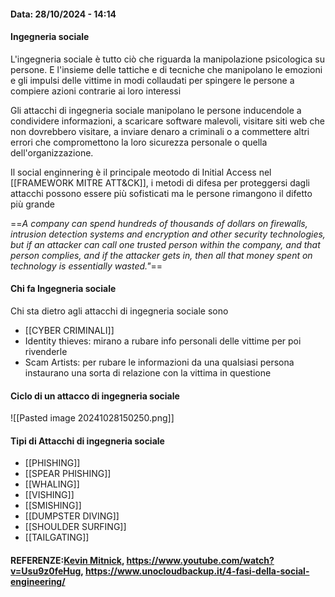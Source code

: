 #### Data: 28/10/2024 - 14:14

#### Ingegneria sociale
L'ingegneria sociale è tutto ciò che riguarda la manipolazione psicologica su persone. E l'insieme delle tattiche e di tecniche che manipolano le emozioni e gli impulsi delle vittime in modi collaudati per spingere le persone a compiere azioni contrarie ai loro interessi

Gli attacchi di ingegneria sociale manipolano le persone inducendole a condividere informazioni, a scaricare software malevoli, visitare siti web che non dovrebbero visitare, a inviare denaro a criminali o a commettere altri errori che compromettono la loro sicurezza personale o quella dell'organizzazione.

Il social enginnering è il principale meotodo di Initial Access nel [[FRAMEWORK MITRE ATT&CK]], i metodi di difesa per proteggersi dagli attacchi possono essere più sofisticati ma le persone rimangono il difetto più grande

==*A company can spend hundreds of thousands of dollars on firewalls, intrusion detection systems and encryption and other security technologies, but if an attacker can call one trusted person within the company, and that person complies, and if the attacker gets in, then all that money spent on technology is essentially wasted."*==
#### Chi fa Ingegneria sociale
Chi sta dietro agli attacchi di ingegneria sociale sono
- [[CYBER CRIMINALI]]
- Identity thieves: mirano a rubare info personali delle vittime per poi rivenderle
- Scam Artists: per rubare le informazioni da una qualsiasi persona instaurano una sorta di relazione con la vittima in questione

#### Ciclo di un attacco di ingegneria sociale

![[Pasted image 20241028150250.png]]

#### Tipi di Attacchi di ingegneria sociale

- [[PHISHING]]
- [[SPEAR PHISHING]]
- [[WHALING]]
- [[VISHING]]
- [[SMISHING]]
- [[DUMPSTER DIVING]]
- [[SHOULDER SURFING]]
- [[TAILGATING]]
#### REFERENZE:[Kevin Mitnick](https://www.brainyquote.com/authors/kevin-mitnick-quotes), https://www.youtube.com/watch?v=Usu9z0feHug, https://www.unocloudbackup.it/4-fasi-della-social-engineering/